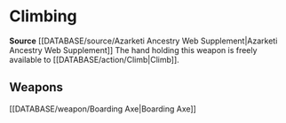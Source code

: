 ﻿---
id: '347'
name: Climbing
rarity: Common
source: '[[DATABASE/source/Azarketi Ancestry Web Supplement|Azarketi Ancestry Web
  Supplement]]'
trait:
- Climbing
type: Trait

---
# Climbing

**Source** [[DATABASE/source/Azarketi Ancestry Web Supplement|Azarketi Ancestry Web Supplement]]
The hand holding this weapon is freely available to [[DATABASE/action/Climb|Climb]].

## Weapons

[[DATABASE/weapon/Boarding Axe|Boarding Axe]]